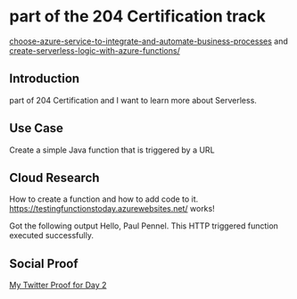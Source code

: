 <!-- This template removes the micro tutorial for a quicker post and removes images for a full template check out the 000-DAY-ARTICLE-LONG-TEMPLATE.MD-->


# part of the 204 Certification track
[choose-azure-service-to-integrate-and-automate-business-processes](https://docs.microsoft.com/en-us/learn/modules/choose-azure-service-to-integrate-and-automate-business-processes/) and
[create-serverless-logic-with-azure-functions/](https://docs.microsoft.com/en-us/learn/modules/create-serverless-logic-with-azure-functions/)

## Introduction

part of 204 Certification and I want to learn more about Serverless.

## Use Case
Create a simple Java function that is triggered by a URL

## Cloud Research
How to create a function and how to add code to it.
https://testingfunctionstoday.azurewebsites.net/ works!

Got the following output
Hello, Paul Pennel. This HTTP triggered function executed successfully.

## Social Proof

[My Twitter Proof for Day 2](https://twitter.com/stlwebmaster/status/1303898140144271361?s=20)
